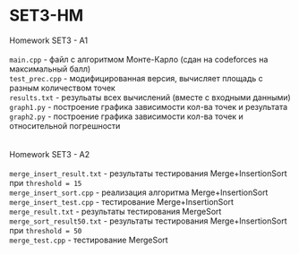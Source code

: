 # SET3-HM
Homework SET3 - A1\
\
`main.cpp` - файл с алгоритмом Монте-Карло (сдан на codeforces на максимальный балл)\
`test_prec.cpp` - модифицированная версия, вычисляет площадь с разным количеством точек\
`results.txt` - резульаты всех вычислений (вместе с входными данными)\
`graph1.py` - построение графика зависимости кол-ва точек и результата\
`graph2.py` - построение графика зависимости кол-ва точек и относительной погрешности\
\
\
Homework SET3 - A2\
\
`merge_insert_result.txt` - результаты тестирования Merge+InsertionSort при `threshold = 15`\
`merge_insert_sort.cpp` - реализация алгоритма Merge+InsertionSort\
`merge_insert_test.cpp` - тестирование Merge+InsertionSort\
`merge_result.txt` - результаты тестирования MergeSort\
`merge_sort_result50.txt` - результаты тестирования Merge+InsertionSort при `threshold = 50`\
`merge_test.cpp` - тестирование MergeSort
